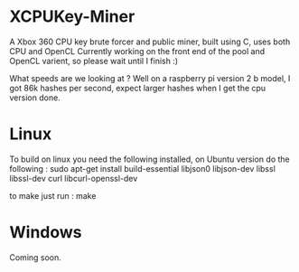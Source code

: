 # XCPUKey-Miner
A Xbox 360 CPU key brute forcer and public miner, built using C, uses both CPU and OpenCL
Currently working on the front end of the pool and OpenCL varient, so please wait until I finish :)

What speeds are we looking at ?
Well on a raspberry pi version 2 b model, I got 86k hashes per second, expect larger hashes when
I get the cpu version done.

# Linux
To build on linux you need the following installed, on Ubuntu version do the following :
sudo apt-get install build-essential libjson0 libjson-dev libssl libssl-dev curl libcurl-openssl-dev

to make just run : make

# Windows
Coming soon.
